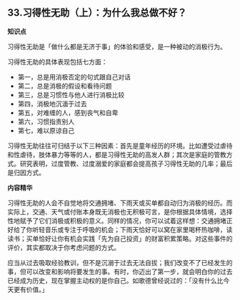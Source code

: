 ## 33.习得性无助（上）：为什么我总做不好？
**知识点**


习得性无助是「做什么都是无济于事」的体验和感受，是一种被动的消极行为。


习得性无助的具体表现包括七方面：


* 第一，总是用消极否定的句式跟自己对话
* 第二，总是消极的假设和看待问题
* 第三，总是习惯性与他人进行消极比较
* 第四，消极地沉湎于过去
* 第五，对难缠的人，感到丧气和自卑
* 第六，习惯指责别人
* 第七，难以原谅自己

习得性无助往往可归结于以下三种因素：首先是童年经历的环境。比如遭受过虐待和性虐待，肢体暴力等等的人，都是习得性无助的高发人群；其次是家庭的管教方式。研究表明，过度管教、过度溺爱的家庭都会提高孩子习得性无助的几率；最后是归因方式。


**内容精华**


习得性无助的人会不自觉地将交通拥堵、下雨天或买单都自动归为消极的经历。而实际上，交通、天气或付账本身既无消极也无积极可言，是你根据具体情境，选择性地赋予了它们消极或积极的意义。同样的情况，你可以试着这样想：交通拥堵正好给了你听轻音乐或专注于呼吸的机会；下雨天恰好可以窝在家里喝杯热咖啡，读读书；买单恰好让你有机会实践「先为自己投资」的财富积累策略。对这些事件的评价，其实都取决于你考虑问题的方式。


应当从过去吸取经验教训，但不是沉溺于过去无法自拔；我们改变不了已经发生的事，但可以改变和影响将要发生的事。有时，你迈出了第一步，就会明白你的过去已经成为历史，现在掌握主动权的是你自己。如歌德曾经说过的：「没有什么比今天更有价值。」

